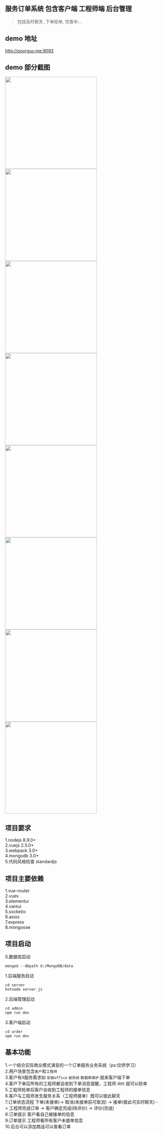 
## 服务订单系统 包含客户端 工程师端 后台管理
> 包括及时聊天 ,下单抢单, 完善中...

## demo 地址
http://poorguy.me:9093

## demo 部分截图
<img src="demo-img/1.png" width="300" alt="">
<img src="demo-img/2.png" width="300" alt="">
<img src="demo-img/3.png" width="300" alt="">
<img src="demo-img/4.png" width="300" alt="">
<img src="demo-img/5.png" width="300" alt="">
<img src="demo-img/6.png" width="300" alt="">
<img src="demo-img/7.png" width="300" alt="">
<img src="demo-img/8.png" width="300" alt="">


## 项目要求
1.nodejs 8.9.0+   
2.vuejs 2.5.0+    
3.webpack 3.0+    
4.mongodb 3.0+    
5.代码风格检查 standardjs     


## 项目主要依赖
1.vue-router    
2.vuex      
3.elementui   
4.vantui    
5.socketio    
6.axios   
7.express   
8.mongoose    

## 项目启动  
0.数据库启动   
```
mongod --dbpath d:/MongoDB/data
```
1.后端服务启动    
```
cd server
hotnode server.js
```
2.后端管理启动    
```
cd admin
npm run dev
```
3.客户端启动   
```
cd order
npm run dev
```

## 基本功能
1.一个结合实际商业模式演变的一个订单服务业务系统（ps:仅供学习）   
2.用户场景包含`客户`和`工程师`    
3.客户有it服务需求如 `安装office` `装系统` `数据库维护` 就来客户端下单   
4.客户下单后所有的工程师都会收到下单消息提醒，工程师 `闲时` 就可以抢单    
5.工程师抢单后客户会收到工程师的接单信息     
6.客户与工程师发生服务关系（工程师接单）既可以彼此聊天    
7.订单状态流程 下单(未接单)-> 取消(未接单前可取消) -> 接单(彼此可实时聊天) -> 工程师完成订单 -> 客户确定完成(待评价) -> 评价(完成)   
8.订单提示 客户看自己被接单的信息    
9.订单提示 工程师看所有客户未接单信息  
10.后台可以添加商品可以查看订单



